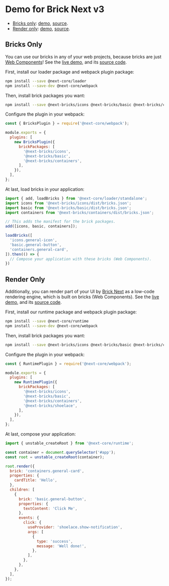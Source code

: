 # Demo for Brick Next v3

- [Bricks only](#bricks-only): [demo](https://easyops-cn.github.io/next-v3-demo/bricks-only/), [source](packages/bricks-only).
- [Render only](): [demo](https://easyops-cn.github.io/next-v3-demo/render-only/), [source](packages/render-only).

## Bricks Only

You can use our bricks in any of your web projects, because bricks are just [Web Components](https://developer.mozilla.org/en-US/docs/Web/API/Web_components)! See the [live demo](https://easyops-cn.github.io/next-v3-demo/bricks-only/), and its [source code](packages/bricks-only).

First, install our loader package and webpack plugin package:

```bash
npm install --save @next-core/loader
npm install --save-dev @next-core/webpack
```

Then, install brick packages you want:

```bash
npm install --save @next-bricks/icons @next-bricks/basic @next-bricks/containers
```

Configure the plugin in your webpack:

```js
const { BricksPlugin } = require('@next-core/webpack');

module.exports = {
  plugins: [
    new BricksPlugin({
      brickPackages: [
        '@next-bricks/icons',
        '@next-bricks/basic',
        '@next-bricks/containers',
      ],
    }),
  ],
};
```

At last, load bricks in your application:

```js
import { add, loadBricks } from '@next-core/loader/standalone';
import icons from '@next-bricks/icons/dist/bricks.json';
import basic from '@next-bricks/basic/dist/bricks.json';
import containers from '@next-bricks/containers/dist/bricks.json';

// This adds the manifest for the brick packages.
add([icons, basic, containers]);

loadBricks([
  'icons.general-icon',
  'basic.general-button',
  'containers.general-card',
]).then(() => {
  // Compose your application with these bricks (Web Components).
})
```

## Render Only

Additionally, you can render part of your UI by [Brick Next](https://github.com/easyops-cn/next-core) as a low-code rendering engine, which is built on bricks (Web Components). See the [live demo](https://easyops-cn.github.io/next-v3-demo/render-only/), and its [source code](packages/render-only).


First, install our runtime package and webpack plugin package:

```bash
npm install --save @next-core/runtime
npm install --save-dev @next-core/webpack
```

Then, install brick packages you want:

```bash
npm install --save @next-bricks/icons @next-bricks/basic @next-bricks/containers @next-bricks/shoelace
```

Configure the plugin in your webpack:

```js
const { RuntimePlugin } = require('@next-core/webpack');

module.exports = {
  plugins: [
    new RuntimePlugin({
      brickPackages: [
        '@next-bricks/icons',
        '@next-bricks/basic',
        '@next-bricks/containers',
        '@next-bricks/shoelace',
      ],
    }),
  ],
};
```

At last, compose your application:

```js
import { unstable_createRoot } from '@next-core/runtime';

const container = document.querySelector('#app');
const root = unstable_createRoot(container);

root.render({
  brick: 'containers.general-card',
  properties: {
    cardTitle: 'Hello',
  },
  children: [
    {
      brick: 'basic.general-button',
      properties: {
        textContent: 'Click Me',
      },
      events: {
        click: {
          useProvider: 'shoelace.show-notification',
          args: [
            {
              type: 'success',
              message: 'Well done!',
            },
          ],
        },
      },
    },
  ],
});
```
